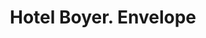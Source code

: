 ---
doi: 10.7916/D893259Q
date_other: '1901'
date_other_textual: '1901'
form: printed ephemera
genre:
- Envelopes
name:
- Hotel Boyer
object_in_context_url: https://biggert.cul.columbia.edu/items/view/ave_biggert_01471
subject_hierarchical_geographic:
- Pittsburgh, Pennsylvania, United States
subject_name:
- Hotel Boyer
title: Hotel Boyer. Envelope
sort_title: Hotel Boyer. Envelope
call_number: ave_biggert_01471
coordinates:
- 40.439722222222215,-79.97638888888889
pid: ave_biggert_01471
identifiers: ave_biggert_01471
thumbnail: https://derivativo-3.library.columbia.edu/iiif/2/ldpd:344003/full/!256,256/0/native.jpg
permalink: "/biggert/ave_biggert_01471/"
layout: iiif-image-page
---